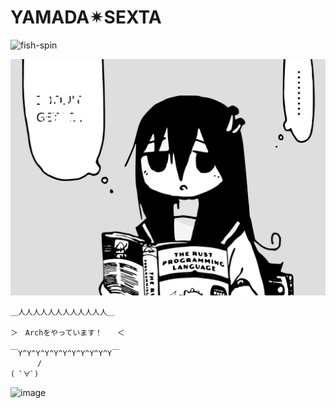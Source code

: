 # YAMADA✴︎SEXTA
![fish-spin](https://github.com/user-attachments/assets/9292db90-ece3-4f40-955d-63155fc61ea5)


![Shijima reading The Rust Programming Language](./assets/rust-2.1.svg)


```
＿人人人人人人人人人人人人＿

＞　Archをやっています！　　＜

￣Y^Y^Y^Y^Y^Y^Y^Y^Y^Y^Y￣
      /
( ﾟ∀ﾟ)
```
![image](https://count.getloli.com/@yamada-sexta?name=yamada-sexta&theme=3d-num&padding=7&offset=0&align=top&scale=1&pixelated=1&darkmode=auto)
